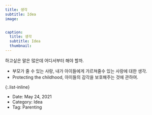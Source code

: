 ```yaml
---
title: 생각
subtitle: Idea
image: 


caption:
  title: 생각
  subtitle: Idea
  thumbnail: 
---
```


하고싶은 말은 많은데 어디서부터 해야 할까.  
- 부모가 줄 수 있는 사랑, 내가 아이들에게 가르쳐줄수 있는 사랑에 대한 생각. 
- Protecting the childhood, 아이들의 감각을 보호해주는 것에 관하여. 



{:.list-inline}
- Date: May 24, 2021
- Category: Idea
- Tag: Parenting

